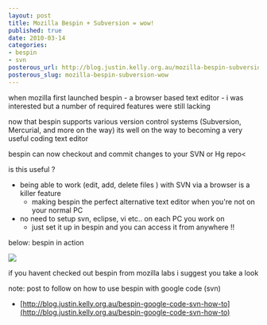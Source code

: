 ```yaml
--- 
layout: post
title: Mozilla Bespin + Subversion = wow!
published: true
date: 2010-03-14
categories: 
- bespin
- svn
posterous_url: http://blog.justin.kelly.org.au/mozilla-bespin-subversion-wow
posterous_slug: mozilla-bespin-subversion-wow
---
```

when mozilla first launched bespin - a browser based text editor - i was interested
but a number of required features were still lacking

now that bespin supports various version control systems (Subversion, Mercurial, and more on the way)
its well on the way to becoming a very useful coding text editor

bespin can now checkout and commit changes to your SVN or Hg repo<

is this useful ?

* being able to work (edit, add, delete files ) with SVN via a browser is a killer feature 
  * making bespin the perfect alternative text editor when you're not on your normal PC
* no need to setup svn, eclipse, vi etc.. on each PC you work on
  * just set it up in bespin and you can access it from anywhere !!
 
below: bespin in action

![](http://i.minus.com/jPg5LuV9tPxue.jpg)

if you havent checked out bespin from mozilla labs i suggest you take a look

note: post to follow on how to use bespin with google code (svn)

* [http://blog.justin.kelly.org.au/bespin-google-code-svn-how-to](http://blog.justin.kelly.org.au/bespin-google-code-svn-how-to)
